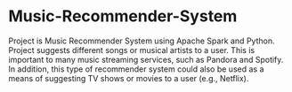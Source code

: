 # Music-Recommender-System
Project is Music Recommender System using Apache Spark and Python. Project suggests different songs or musical artists to a user. This is important to many music streaming services, such as Pandora and Spotify. In addition, this type of recommender system could also be used as a means of suggesting TV shows or movies to a user (e.g., Netflix).
